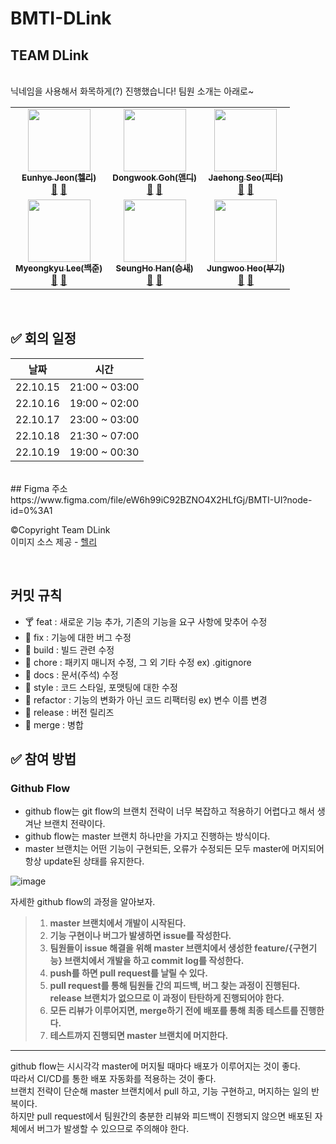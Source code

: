# BMTI-DLink

## TEAM DLink

<br />
닉네임을 사용해서 화목하게(?) 진행했습니다! 팀원 소개는 아래로~

<!-- ALL-CONTRIBUTORS-LIST:START - Do not remove or modify this section -->
<!-- prettier-ignore-start -->
<!-- markdownlint-disable -->
<table>
  <tbody>
    <tr>
      <td align="center"><a href="https://github.com/haileyport"><img src="https://avatars.githubusercontent.com/u/50188104?v=4" width="100px;" alt=""/><br /><sub><b>Eunhye Jeon(헬리)</b></sub></a><br /><a href="https://github.com/Quick-Project/BMTI-DLink/commits?author=haileyport" title="Documentation">📖</a> <a href="https://github.com/Quick-Project/BMTI-DLink/pulls?q=is%3Apr+author%3Ahaileyport" title="Pull Requests">🥂</a></td>
      <td align="center"><a href="https://github.com/nada1221"><img src="https://avatars.githubusercontent.com/u/104189107?v=4" width="100px;" alt=""/><br /><sub><b>Dongwook Goh(앤디)</b></sub></a><br /><a href="https://github.com/Quick-Project/BMTI-DLink/commits?author=nada1221" title="Documentation">📖</a> <a href="https://github.com/Quick-Project/BMTI-DLink/pulls?q=is%3Apr+author%3Anada1221" title="Pull Requests">🥂</a></td>
      <td align="center"><a href="https://github.com/jaehongg"><img src="https://avatars.githubusercontent.com/u/107832252?v=4" width="100px;" alt=""/><br /><sub><b>
Jaehong Seo(피터)</b></sub></a><br /><a href="https://github.com/Quick-Project/BMTI-DLink/commits?author=jaehongg" title="Documentation">📖</a> <a href="https://github.com/Quick-Project/BMTI-DLink/pulls?q=is%3Apr+author%3Ajaehongg" title="Pull Requests">🥂</a></td>
    </tr>
    <tr>
      <td align="center"><a href="https://github.com/billy5982"><img src="https://avatars.githubusercontent.com/u/104412610?v=4" width="100px;" alt=""/><br /><sub><b>Myeongkyu Lee(백준)</b></sub></a><br /><a href="https://github.com/Quick-Project/BMTI-DLink/commits?author=billy5982" title="Documentation">📖</a> <a href="https://github.com/Quick-Project/BMTI-DLink/pulls?q=is%3Apr+author%3Abilly5982" title="Pull Requests">🥂</a></td>
      <td align="center"><a href="https://github.com/94sssh"><img src="https://avatars.githubusercontent.com/u/93918946?v=4" width="100px;" alt=""/><br /><sub><b>SeungHo Han(승새)</b></sub></a><br /><a href="https://github.com/Quick-Project/BMTI-DLink/commits?author=94sssh" title="Documentation">📖</a> <a href="https://github.com/Quick-Project/BMTI-DLink/pulls?q=is%3Apr+author%3A94sssh" title="Pull Requests">🥂</a></td>
      <td align="center"><a href="https://github.com/heoputer"><img src="https://avatars.githubusercontent.com/u/58350169?v=4" width="100px;" alt=""/><br /><sub><b>Jungwoo Heo(부기)</b></sub></a><br /><a href="https://github.com/Quick-Project/BMTI-DLink/commits?author=heoputer" title="Documentation">📖</a> <a href="https://github.com/Quick-Project/BMTI-DLink/pulls?q=is%3Apr+author%3Aheoputer" title="Pull Requests">🥂</a></td>
    </tr>
  </tbody>
</table>

<!-- markdownlint-restore -->
<!-- prettier-ignore-end -->

<!-- ALL-CONTRIBUTORS-LIST:END -->

<br/>

## ✅ 회의 일정

| 날짜     | 시간          |
| -------- | ------------- |
| 22.10.15 | 21:00 ~ 03:00 |
| 22.10.16 | 19:00 ~ 02:00 |
| 22.10.17 | 23:00 ~ 03:00 |
| 22.10.18 | 21:30 ~ 07:00 |
| 22.10.19 | 19:00 ~ 00:30 |

<br/>
## Figma 주소
https://www.figma.com/file/eW6h99iC92BZNO4X2HLfGj/BMTI-UI?node-id=0%3A1

©Copyright Team DLink
<br/>
이미지 소스 제공 - [헬리](https://github.com/haileyport)

<br/>

## 커밋 규칙

- 🍸 feat : 새로운 기능 추가, 기존의 기능을 요구 사항에 맞추어 수정
- 🥃 fix : 기능에 대한 버그 수정
- 🧊 build : 빌드 관련 수정
- 🍺 chore : 패키지 매니저 수정, 그 외 기타 수정 ex) .gitignore
- 🍷 docs : 문서(주석) 수정
- 🍹 style : 코드 스타일, 포맷팅에 대한 수정
- 🍻 refactor : 기능의 변화가 아닌 코드 리팩터링 ex) 변수 이름 변경
- 🥂 release : 버전 릴리즈
- 🍶 merge : 병합

## ✅ 참여 방법

### Github Flow

- github flow는 git flow의 브랜치 전략이 너무 복잡하고 적용하기 어렵다고 해서 생겨난 브랜치 전략이다.
- github flow는 master 브랜치 하나만을 가지고 진행하는 방식이다.
- master 브랜치는 어떤 기능이 구현되든, 오류가 수정되든 모두 master에 머지되어 항상 update된 상태를 유지한다.

![image](https://user-images.githubusercontent.com/107832252/196041283-603bd3aa-c2b8-46d0-a211-6f1d06e83279.png)

자세한 github flow의 과정을 알아보자.

> 1. **master 브랜치에서 개발이 시작된다.**
> 2. **기능 구현이나 버그가 발생하면 issue를 작성한다.**
> 3. **팀원들이 issue 해결을 위해 master 브랜치에서 생성한 feature/{구현기능} 브랜치에서 개발을 하고 commit log를 작성한다.**
> 4. **push를 하면 pull request를 날릴 수 있다.**
> 5. **pull request를 통해 팀원들 간의 피드백, 버그 찾는 과정이 진행된다.
>    release 브랜치가 없으므로 이 과정이 탄탄하게 진행되어야 한다.**
> 6. **모든 리뷰가 이루어지면, merge하기 전에 배포를 통해 최종 테스트를 진행한다.**
> 7. **테스트까지 진행되면 master 브랜치에 머지한다.**

---

github flow는 시시각각 master에 머지될 때마다 배포가 이루어지는 것이 좋다.
<br/>
따라서 CI/CD를 통한 배포 자동화를 적용하는 것이 좋다.
<br/>
브랜치 전략이 단순해 master 브랜치에서 pull 하고, 기능 구현하고, 머지하는 일의 반복이다.
<br/>
하지만 pull request에서 팀원간의 충분한 리뷰와 피드백이 진행되지 않으면 배포된 자체에서 버그가 발생할 수 있으므로 주의해야 한다.
